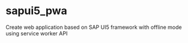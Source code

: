 # sapui5_pwa
Create web application based on SAP UI5 framework with offline mode using service worker API
